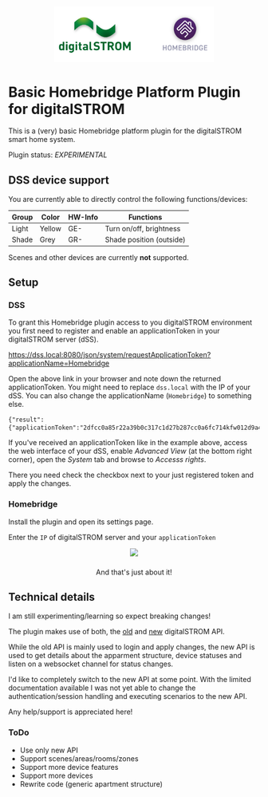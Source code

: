 
<p align="center">

<img src="https://github.com/pa-nic/homebridge-digitalSTROM/raw/master/images/logo.png" width="320">

</p>

# Basic Homebridge Platform Plugin for digitalSTROM

This is a (very) basic Homebridge platform plugin for the digitalSTROM smart home system.

Plugin status: *EXPERIMENTAL*

## DSS device support

You are currently able to directly control the following functions/devices:

| Group| Color | HW-Info | Functions | 
| --- | --- | --- | --- |
| Light | Yellow | GE- | Turn on/off, brightness |
| Shade | Grey | GR- | Shade position (outside) |

Scenes and other devices are currently **not** supported.

## Setup

### DSS

To grant this Homebridge plugin access to you digitalSTROM environment you first need to register and enable an applicationToken in your digitalSTROM server (dSS).
 
https://dss.local:8080/json/system/requestApplicationToken?applicationName=Homebridge

Open the above link in your browser and note down the returned applicationToken.
You might need to replace `dss.local` with the IP of your dSS. You can also change the applicationName (`Homebridge`) to something else.

````
{"result":{"applicationToken":"2dfcc0a85r22a39b0c317c1d27b287cc0a6fc714kfw012d9a4d557f3b36efbf13"},"ok":true}
`````

If you've received an applicationToken like in the example above, access the web interface of your dSS, enable *Advanced View* (at the bottom right corner), open the *System* tab and browse to *Accesss rights*.

There you need check the checkbox next to your just registered token and apply the changes.

### Homebridge

Install the plugin and open its settings page. 

Enter the `IP` of digitalSTROM server and your `applicationToken`

<p align="center">

<img src="https://github.com/pa-nic/homebridge-digitalSTROM/raw/master/images/settings.png" width="480">

</p>

<p align="center" style="margin-top:20px">And that's just about it!</p>

## Technical details

I am still experimenting/learning so expect breaking changes!

The plugin makes use of both, the [old](https://developer.digitalstrom.org/Architecture/dss-json.pdf) and [new](https://developer.digitalstrom.org/api/#overview--apartment-status) digitalSTROM API.

While the old API is mainly used to login and apply changes, the new API is used to get details about the apparment structure, device statuses and listen on a websocket channel for status changes. 

I'd like to completely switch to the new API at some point. With the limited documentation available I was not yet able to change the authentication/session handling and executing scenarios to the new API.

Any help/support is appreciated here!

### ToDo

* Use only new API
* Support scenes/areas/rooms/zones
* Support more device features
* Support more devices
* Rewrite code (generic apartment structure)


